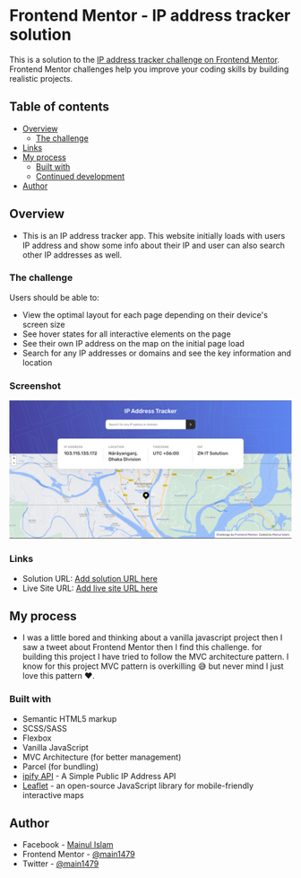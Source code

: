 # Frontend Mentor - IP address tracker solution

This is a solution to the [IP address tracker challenge on Frontend Mentor](https://www.frontendmentor.io/challenges/ip-address-tracker-I8-0yYAH0). Frontend Mentor challenges help you improve your coding skills by building realistic projects. 

## Table of contents

- [Overview](#overview)
  - [The challenge](#the-challenge)
- [Links](#links)
- [My process](#my-process)
  - [Built with](#built-with)
  - [Continued development](#continued-development)
- [Author](#author)

## Overview
- This is an IP address tracker app. This website initially loads with users IP address and show some info about their IP and user can also search other IP addresses as well.

### The challenge

Users should be able to:

- View the optimal layout for each page depending on their device's screen size
- See hover states for all interactive elements on the page
- See their own IP address on the map on the initial page load
- Search for any IP addresses or domains and see the key information and location

### Screenshot

![](./screenshot.png)

### Links

- Solution URL: [Add solution URL here](https://your-solution-url.com)
- Live Site URL: [Add live site URL here](https://ip-tracker-v1.netlify.app)

## My process
- I was a little bored and thinking about a vanilla javascript project then I saw a tweet about Frontend Mentor then I find this challenge.
for building this project I have tried to follow the MVC architecture pattern.
I know for this project MVC pattern is overkilling 😅 but never mind I just love this pattern ❤. 

### Built with

- Semantic HTML5 markup
- SCSS/SASS
- Flexbox
- Vanilla JavaScript
- MVC Architecture (for better management)
- Parcel (for bundling)
- [ipify API](https://www.ipify.org/) - A Simple Public IP Address API
- [Leaflet](https://leafletjs.com/) - an open-source JavaScript library
for mobile-friendly interactive maps


## Author

- Facebook - [Mainul Islam](https://facebook.com/main1479)
- Frontend Mentor - [@main1479](https://www.frontendmentor.io/profile/main1479)
- Twitter - [@main1479](https://www.twitter.com/main1479)

